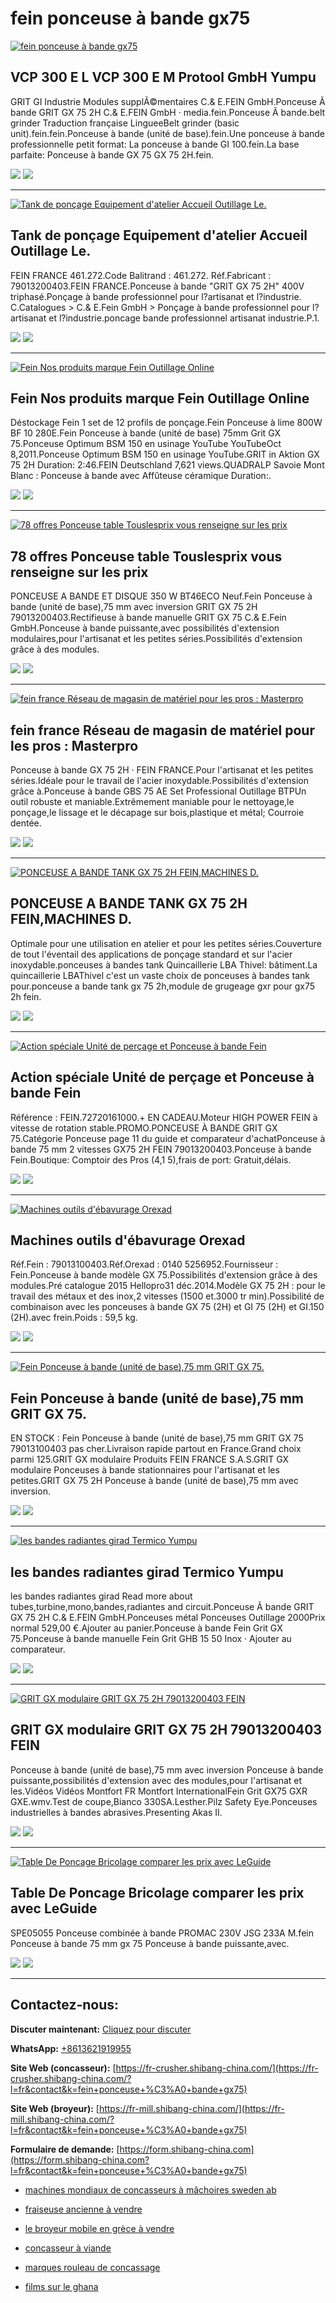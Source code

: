 # fein ponceuse à bande gx75

<a href="https://swt.shibang-china.com/?l=fr&img&k=fein+ponceuse+%C3%A0+bande+gx75" target="_blank">![fein ponceuse à bande gx75](http://static.shibang-china.com/all-800x300/1488.jpg)</a>

## VCP 300 E L VCP 300 E M Protool GmbH Yumpu
GRIT GI Industrie Modules supplÃ©mentaires C.&amp; E.FEIN GmbH.Ponceuse Ã bande GRIT GX 75 2H C.&amp; E.FEIN GmbH &middot; media.fein.Ponceuse Ã bande.belt grinder Traduction française LingueeBelt grinder (basic unit).fein.fein.Ponceuse à bande (unité de base).fein.Une ponceuse à bande professionnelle petit format: La ponceuse à bande GI 100.fein.La base parfaite: Ponceuse à bande GX 75 GX 75 2H.fein.


<a href="https://whatsapp.shibangsoft.com/WhatsApp.php" target="_blank" title="WhatsApp">![](http://static.shibang-china.com/icon/whatsapp.png)</a> <a href="https://swt.shibang-china.com/?l=fr&icon&k=fein+ponceuse+%C3%A0+bande+gx75" target="_blank">![](http://static.shibang-china.com/icon/chat-fr.png)</a>

---

<a href="https://swt.shibang-china.com/?l=fr&img&k=fein+ponceuse+%C3%A0+bande+gx75" target="_blank">![Tank de ponçage Equipement d&#39;atelier Accueil Outillage Le.](http://static.shibang-china.com/all-800x300/537.jpg)</a>

## Tank de ponçage Equipement d&#39;atelier Accueil Outillage Le.
FEIN FRANCE 461.272.Code Balitrand : 461.272. Réf.Fabricant : 79013200403.FEIN FRANCE.Ponceuse à bande &quot;GRIT GX 75 2H&quot; 400V triphasé.Ponçage à bande professionnel pour l?artisanat et l?industrie. C.Catalogues &gt; C.&amp; E.Fein GmbH &gt; Ponçage à bande professionnel pour l?artisanat et l?industrie.poncage bande professionnel artisanat industrie.P.1.


<a href="https://whatsapp.shibangsoft.com/WhatsApp.php" target="_blank" title="WhatsApp">![](http://static.shibang-china.com/icon/whatsapp.png)</a> <a href="https://swt.shibang-china.com/?l=fr&icon&k=fein+ponceuse+%C3%A0+bande+gx75" target="_blank">![](http://static.shibang-china.com/icon/chat-fr.png)</a>

---

<a href="https://swt.shibang-china.com/?l=fr&img&k=fein+ponceuse+%C3%A0+bande+gx75" target="_blank">![Fein Nos produits marque Fein Outillage Online](http://static.shibang-china.com/all-800x300/155.jpg)</a>

## Fein Nos produits marque Fein Outillage Online
Déstockage Fein 1 set de 12 profils de ponçage.Fein Ponceuse à lime 800W BF 10 280E.Fein Ponceuse à bande (unité de base) 75mm Grit GX 75.Ponceuse Optimum BSM 150 en usinage YouTube YouTubeOct 8,2011.Ponceuse Optimum BSM 150 en usinage YouTube.GRIT in Aktion GX 75 2H Duration: 2:46.FEIN Deutschland 7,621 views.QUADRALP Savoie Mont Blanc : Ponceuse à bande avec Affûteuse céramique Duration:.


<a href="https://whatsapp.shibangsoft.com/WhatsApp.php" target="_blank" title="WhatsApp">![](http://static.shibang-china.com/icon/whatsapp.png)</a> <a href="https://swt.shibang-china.com/?l=fr&icon&k=fein+ponceuse+%C3%A0+bande+gx75" target="_blank">![](http://static.shibang-china.com/icon/chat-fr.png)</a>

---

<a href="https://swt.shibang-china.com/?l=fr&img&k=fein+ponceuse+%C3%A0+bande+gx75" target="_blank">![78 offres Ponceuse table Touslesprix vous renseigne sur les prix](http://static.shibang-china.com/all-800x300/1260.jpg)</a>

## 78 offres Ponceuse table Touslesprix vous renseigne sur les prix
PONCEUSE A BANDE ET DISQUE 350 W BT46ECO Neuf.Fein Ponceuse à bande (unité de base),75 mm avec inversion GRIT GX 75 2H 79013200403.Rectifieuse à bande manuelle GRIT GX 75 C.&amp; E.Fein GmbH.Ponceuse à bande puissante,avec possibilités d&#39;extension modulaires,pour l&#39;artisanat et les petites séries.Possibilités d&#39;extension grâce à des modules.


<a href="https://whatsapp.shibangsoft.com/WhatsApp.php" target="_blank" title="WhatsApp">![](http://static.shibang-china.com/icon/whatsapp.png)</a> <a href="https://swt.shibang-china.com/?l=fr&icon&k=fein+ponceuse+%C3%A0+bande+gx75" target="_blank">![](http://static.shibang-china.com/icon/chat-fr.png)</a>

---

<a href="https://swt.shibang-china.com/?l=fr&img&k=fein+ponceuse+%C3%A0+bande+gx75" target="_blank">![fein france Réseau de magasin de matériel pour les pros : Masterpro](http://static.shibang-china.com/all-800x300/1396.jpg)</a>

## fein france Réseau de magasin de matériel pour les pros : Masterpro
Ponceuse à bande GX 75 2H &middot; FEIN FRANCE.Pour l&#39;artisanat et les petites séries.Idéale pour le travail de l&#39;acier inoxydable.Possibilités d&#39;extension grâce à.Ponceuse à bande GBS 75 AE Set Professional Outillage BTPUn outil robuste et maniable.Extrêmement maniable pour le nettoyage,le ponçage,le lissage et le décapage sur bois,plastique et métal; Courroie dentée.


<a href="https://whatsapp.shibangsoft.com/WhatsApp.php" target="_blank" title="WhatsApp">![](http://static.shibang-china.com/icon/whatsapp.png)</a> <a href="https://swt.shibang-china.com/?l=fr&icon&k=fein+ponceuse+%C3%A0+bande+gx75" target="_blank">![](http://static.shibang-china.com/icon/chat-fr.png)</a>

---

<a href="https://swt.shibang-china.com/?l=fr&img&k=fein+ponceuse+%C3%A0+bande+gx75" target="_blank">![PONCEUSE A BANDE TANK GX 75 2H FEIN,MACHINES D.](http://static.shibang-china.com/all-800x300/17.jpg)</a>

## PONCEUSE A BANDE TANK GX 75 2H FEIN,MACHINES D.
Optimale pour une utilisation en atelier et pour les petites séries.Couverture de tout l&#39;éventail des applications de ponçage standard et sur l&#39;acier inoxydable.ponceuses à bandes tank Quincaillerie LBA Thivel: bâtiment.La quincaillerie LBAThivel c&#39;est un vaste choix de ponceuses à bandes tank pour.ponceuse a bande tank gx 75 2h,module de grugeage gxr pour gx75 2h fein.


<a href="https://whatsapp.shibangsoft.com/WhatsApp.php" target="_blank" title="WhatsApp">![](http://static.shibang-china.com/icon/whatsapp.png)</a> <a href="https://swt.shibang-china.com/?l=fr&icon&k=fein+ponceuse+%C3%A0+bande+gx75" target="_blank">![](http://static.shibang-china.com/icon/chat-fr.png)</a>

---

<a href="https://swt.shibang-china.com/?l=fr&img&k=fein+ponceuse+%C3%A0+bande+gx75" target="_blank">![Action spéciale Unité de perçage et Ponceuse à bande Fein](http://static.shibang-china.com/all-800x300/367.jpg)</a>

## Action spéciale Unité de perçage et Ponceuse à bande Fein
Référence : FEIN.72720161000.+ EN CADEAU.Moteur HIGH POWER FEIN à vitesse de rotation stable.PROMO.PONCEUSE À BANDE GRIT GX 75.Catégorie Ponceuse page 11 du guide et comparateur d&#39;achatPonceuse à bande 75 mm 2 vitesses GX75 2H FEIN 79013200403.Ponceuse à bande Fein.Boutique: Comptoir des Pros (4,1 5),frais de port: Gratuit,délais.


<a href="https://whatsapp.shibangsoft.com/WhatsApp.php" target="_blank" title="WhatsApp">![](http://static.shibang-china.com/icon/whatsapp.png)</a> <a href="https://swt.shibang-china.com/?l=fr&icon&k=fein+ponceuse+%C3%A0+bande+gx75" target="_blank">![](http://static.shibang-china.com/icon/chat-fr.png)</a>

---

<a href="https://swt.shibang-china.com/?l=fr&img&k=fein+ponceuse+%C3%A0+bande+gx75" target="_blank">![Machines outils d&#39;ébavurage Orexad](http://static.shibang-china.com/all-800x300/402.jpg)</a>

## Machines outils d&#39;ébavurage Orexad
Réf.Fein : 79013100403.Réf.Orexad : 0140 5256952.Fournisseur : Fein.Ponceuse à bande modèle GX 75.Possibilités d&#39;extension grâce à des modules.Pré catalogue 2015 Hellopro31 déc.2014.Modèle GX 75 2H : pour le travail des métaux et des inox,2 vitesses (1500 et.3000 tr min).Possibilité de combinaison avec les ponceuses à bande GX 75 (2H) et GI 75 (2H) et GI.150 (2H).avec frein.Poids : 59,5 kg.


<a href="https://whatsapp.shibangsoft.com/WhatsApp.php" target="_blank" title="WhatsApp">![](http://static.shibang-china.com/icon/whatsapp.png)</a> <a href="https://swt.shibang-china.com/?l=fr&icon&k=fein+ponceuse+%C3%A0+bande+gx75" target="_blank">![](http://static.shibang-china.com/icon/chat-fr.png)</a>

---

<a href="https://swt.shibang-china.com/?l=fr&img&k=fein+ponceuse+%C3%A0+bande+gx75" target="_blank">![Fein Ponceuse à bande (unité de base),75 mm GRIT GX 75.](http://static.shibang-china.com/all-800x300/656.jpg)</a>

## Fein Ponceuse à bande (unité de base),75 mm GRIT GX 75.
EN STOCK : Fein Ponceuse à bande (unité de base),75 mm GRIT GX 75 79013100403 pas cher.Livraison rapide partout en France.Grand choix parmi 125.GRIT GX modulaire Produits FEIN FRANCE S.A.S.GRIT GX modulaire Ponceuses à bande stationnaires pour l&#39;artisanat et les petites.GRIT GX 75 2H Ponceuse à bande (unité de base),75 mm avec inversion.


<a href="https://whatsapp.shibangsoft.com/WhatsApp.php" target="_blank" title="WhatsApp">![](http://static.shibang-china.com/icon/whatsapp.png)</a> <a href="https://swt.shibang-china.com/?l=fr&icon&k=fein+ponceuse+%C3%A0+bande+gx75" target="_blank">![](http://static.shibang-china.com/icon/chat-fr.png)</a>

---

<a href="https://swt.shibang-china.com/?l=fr&img&k=fein+ponceuse+%C3%A0+bande+gx75" target="_blank">![les bandes radiantes girad Termico Yumpu](http://static.shibang-china.com/all-800x300/472.jpg)</a>

## les bandes radiantes girad Termico Yumpu
les bandes radiantes girad Read more about tubes,turbine,mono,bandes,radiantes and circuit.Ponceuse Ã bande GRIT GX 75 2H C.&amp; E.FEIN GmbH.Ponceuses métal Ponceuses Outillage 2000Prix normal 529,00 €.Ajouter au panier.Ponceuse à bande Fein Grit GX 75.Ponceuse à bande manuelle Fein Grit GHB 15 50 Inox &middot; Ajouter au comparateur.


<a href="https://whatsapp.shibangsoft.com/WhatsApp.php" target="_blank" title="WhatsApp">![](http://static.shibang-china.com/icon/whatsapp.png)</a> <a href="https://swt.shibang-china.com/?l=fr&icon&k=fein+ponceuse+%C3%A0+bande+gx75" target="_blank">![](http://static.shibang-china.com/icon/chat-fr.png)</a>

---

<a href="https://swt.shibang-china.com/?l=fr&img&k=fein+ponceuse+%C3%A0+bande+gx75" target="_blank">![GRIT GX modulaire GRIT GX 75 2H 79013200403 FEIN](http://static.shibang-china.com/all-800x300/543.jpg)</a>

## GRIT GX modulaire GRIT GX 75 2H 79013200403 FEIN
Ponceuse à bande (unité de base),75 mm avec inversion Ponceuse à bande puissante,possibilités d&#39;extension avec des modules,pour l&#39;artisanat et les.Vidéos Vidéos Montfort FR Montfort InternationalFein Grit GX75 GXR GXE.wmv.Test de coupe,Bianco 330SA.Lesther.Pilz Safety Eye.Ponceuses industrielles à bandes abrasives.Presenting Akas II.


<a href="https://whatsapp.shibangsoft.com/WhatsApp.php" target="_blank" title="WhatsApp">![](http://static.shibang-china.com/icon/whatsapp.png)</a> <a href="https://swt.shibang-china.com/?l=fr&icon&k=fein+ponceuse+%C3%A0+bande+gx75" target="_blank">![](http://static.shibang-china.com/icon/chat-fr.png)</a>

---

<a href="https://swt.shibang-china.com/?l=fr&img&k=fein+ponceuse+%C3%A0+bande+gx75" target="_blank">![Table De Poncage Bricolage comparer les prix avec LeGuide](http://static.shibang-china.com/all-800x300/1409.jpg)</a>

## Table De Poncage Bricolage comparer les prix avec LeGuide
SPE05055 Ponceuse combinée à bande PROMAC 230V JSG 233A M.fein Ponceuse à bande 75 mm gx 75 Ponceuse à bande puissante,avec.

<a href="https://whatsapp.shibangsoft.com/WhatsApp.php" target="_blank" title="WhatsApp">![](http://static.shibang-china.com/icon/whatsapp.png)</a> <a href="https://swt.shibang-china.com/?l=fr&icon&k=fein+ponceuse+%C3%A0+bande+gx75" target="_blank">![](http://static.shibang-china.com/icon/chat-fr.png)</a>

---
## Contactez-nous:

**Discuter maintenant:** [Cliquez pour discuter](https://swt.shibang-china.com?l=fr&contact&k=fein+ponceuse+%C3%A0+bande+gx75)

**WhatsApp:**  [+8613621919955](https://whatsapp.shibangsoft.com/WhatsApp.php)

**Site Web (concasseur):** [https://fr-crusher.shibang-china.com/](https://fr-crusher.shibang-china.com/?l=fr&contact&k=fein+ponceuse+%C3%A0+bande+gx75)

**Site Web (broyeur):** [https://fr-mill.shibang-china.com/](https://fr-mill.shibang-china.com/?l=fr&contact&k=fein+ponceuse+%C3%A0+bande+gx75)

**Formulaire de demande:** [https://form.shibang-china.com](https://form.shibang-china.com?l=fr&contact&k=fein+ponceuse+%C3%A0+bande+gx75)

* [machines mondiaux de concasseurs à mâchoires sweden ab](../54/machines%20mondiaux%20de%20concasseurs%20%C3%A0%20m%C3%A2choires%20sweden%20ab.md)

* [fraiseuse ancienne à vendre](../50/fraiseuse%20ancienne%20%C3%A0%20vendre.md)

* [le broyeur mobile en grèce à vendre](../44/le%20broyeur%20mobile%20en%20gr%C3%A8ce%20%C3%A0%20vendre.md)

* [concasseur à viande](../54/concasseur%20%C3%A0%20viande.md)

* [marques rouleau de concassage](../50/marques%20rouleau%20de%20concassage.md)

* [films sur le ghana](../53/films%20sur%20le%20ghana.md)
